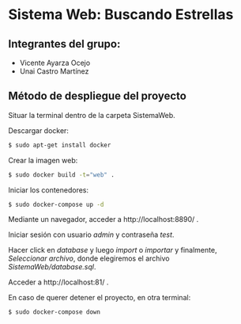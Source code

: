 # Sistema Web: Buscando Estrellas

## Integrantes del grupo:

- Vicente Ayarza Ocejo
- Unai Castro Martínez

## Método de despliegue del proyecto

Situar la terminal dentro de la carpeta SistemaWeb.

Descargar docker:
```bash
$ sudo apt-get install docker
```

Crear la imagen web:
```bash
$ sudo docker build -t="web" .
```

Iniciar los contenedores:
```bash
$ sudo docker-compose up -d
```

Mediante un navegador, acceder a http://localhost:8890/ . 

Iniciar sesión con usuario *admin* y contraseña *test*. 

Hacer click en *database* y luego *import* o *importar* y finalmente, *Seleccionar archivo*, donde elegiremos el archivo *SistemaWeb/database.sql*.

Acceder a http://localhost:81/ .

En caso de querer detener el proyecto, en otra terminal:
```bash
$ sudo docker-compose down
```
